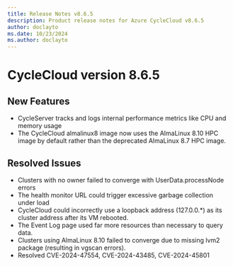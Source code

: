```yaml
---
title: Release Notes v8.6.5
description: Product release notes for Azure CycleCloud v8.6.5
author: doclayto
ms.date: 10/23/2024
ms.author: doclayto
---
```


# CycleCloud version 8.6.5 

## New Features

* CycleServer tracks and logs internal performance metrics like CPU and memory usage
* The CycleCloud almalinux8 image now uses the AlmaLinux 8.10 HPC image by default rather than the deprecated AlmaLinux 8.7 HPC image.

## Resolved Issues

* Clusters with no owner failed to converge with UserData.processNode errors
* The health monitor URL could trigger excessive garbage collection under load
* CycleCloud could incorrectly use a loopback address (127.0.0.*) as its cluster address after its VM rebooted.
* The Event Log page used far more resources than necessary to query data.
* Clusters using AlmaLinux 8.10 failed to converge due to missing lvm2 package (resulting in vgscan errors).
* Resolved CVE-2024-47554, CVE-2024-43485, CVE-2024-45801